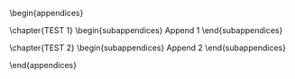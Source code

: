\begin{appendices}

\chapter{TEST 1}
\begin{subappendices} 
    Append 1
\end{subappendices}

\chapter{TEST 2}
\begin{subappendices} 
    Append 2
\end{subappendices}

\end{appendices} 
